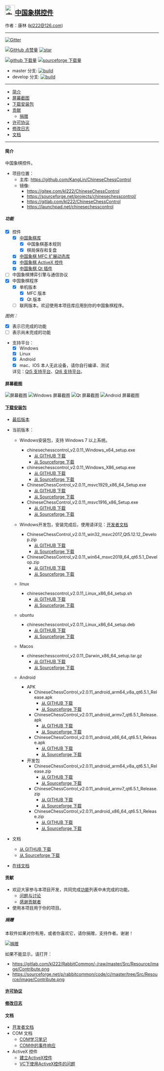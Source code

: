 ## [<img src="Src/Res/Picture/69/bjiang.png" title="中国象棋控件" width="32" height="32"/>中国象棋控件](https://github.com/KangLin/ChineseChessControl)

作者：康林 (kl222@126.com)

------------------------

[![Gitter](https://badges.gitter.im/ChineseChessControl/community.svg)](https://gitter.im/ChineseChessControl/community?utm_source=badge&utm_medium=badge&utm_campaign=pr-badge)

[![GitHub 点赞量](https://img.shields.io/github/stars/KangLin/ChineseChessControl?label=Github%20点赞量)](https://star-history.com/#KangLin/ChineseChessControl&Date)
[![star](https://gitee.com/kl222/ChineseChessControl/badge/star.svg?theme=dark)](https://gitee.com/kl222/ChineseChessControl/stargazers)

[![github 下载量](https://img.shields.io/github/downloads/KangLin/ChineseChessControl/total?label=Github%20下载量)](https://github.com/KangLin/ChineseChessControl/releases)
[![sourceforge 下载量](https://img.shields.io/sourceforge/dt/chinesechesscontrol.svg?label=Sourceforge%20下载总量)](https://sourceforge.net/projects/chinesechesscontrol/files/latest/download)

- master 分支: [![build](https://github.com/KangLin/ChineseChessControl/actions/workflows/build.yml/badge.svg?branch=master)](https://github.com/KangLin/ChineseChessControl/actions/workflows/build.yml)
- develop 分支: [![build](https://github.com/KangLin/ChineseChessControl/actions/workflows/build.yml/badge.svg?branch=develop)](https://github.com/KangLin/ChineseChessControl/actions/workflows/build.yml)

-------------------------

- [简介](#简介)
- [屏幕截图](#屏幕截图)
- [下载安装包](#下载安装包)
- [贡献](#贡献)
  - [捐赠](#捐赠)
- [许可协议](License.md)
- [修改日志](ChangeLog.md)
- [文档](#文档)

-------------------------

#### 简介
中国象棋控件。

- 项目位置：
  + 主库: https://github.com/KangLin/ChineseChessControl
  + 镜像:
    - https://gitee.com/kl222/ChineseChessControl
    - https://sourceforge.net/projects/chinesechesscontrol/
    - https://gitlab.com/kl222/ChineseChessControl
    - https://launchpad.net/chinesechesscontrol

##### 功能
- [x] 控件
  + [x] [中国象棋库](Documents/Developer.md#中国象棋库)
    - [x] 中国象棋基本规则
    - [x] 棋局保存和复盘
  + [x] [中国象棋 MFC 扩展动态库](Documents/Developer.md#中国象棋-MFC-扩展动态库)
  + [x] [中国象棋 ActiveX 控件](ActiveX.md)
  + [x] [中国象棋 Qt 插件](Documents/Developer.md#中国象棋-Qt-插件)
- [ ] 中国象棋博弈引擎与通信协议
- [x] 中国象棋程序
  + [x] 单机版本
      + [x] MFC 版本
      + [x] Qt 版本
  + [ ] 联网版本。欢迎使用本项目库应用到你的中国象棋程序。

*图例：*

+ [x] 表示已完成的功能
+ [ ] 表示尚未完成的功能

- 支持平台：
  + [x] Windows
  + [x] Linux
  + [x] Android
  + [x] mac、IOS 本人无此设备，请你自行编译、测试

  详见：[Qt5 支持平台](https://doc.qt.io/qt-5/supported-platforms.html)、[Qt6 支持平台](https://doc.qt.io/qt-6/supported-platforms.html)。

#### 屏幕截图

![屏幕截图](Documents/Image/ShotScreen.png "屏幕截图")
![Windows 屏幕截图](Documents/Image/windowsShotScreen.png "Windows 屏幕截图")
![Qt 屏幕截图](Documents/Image/QtShotScreen.png "Qt 屏幕截图")
![Android 屏幕截图](Documents/Image/androidShotScreen.jpg "Android 屏幕截图")

#### [下载安装包](https://github.com/KangLin/ChineseChessControl/releases/latest)
+ [最后版本](https://github.com/KangLin/ChineseChessControl/releases/latest)
+ 当前版本：
  - Windows安装包，支持 Windows 7 以上系统。
    - chinesechesscontrol_v2.0.11_Windows_x64_setup.exe
      - [从 GITHUB 下载](https://github.com/KangLin/ChineseChessControl/releases/download/v2.0.11/chinesechesscontrol_v2.0.11_Windows_x64_setup.exe)
      - [从 Sourceforge 下载](https://sourceforge.net/projects/chinesechesscontrol/files/v2.0.11/chinesechesscontrol_v2.0.11_Windows_x64_setup.exe/download)
    - chinesechesscontrol_v2.0.11_Windows_X86_setup.exe
      - [从 GITHUB 下载](https://github.com/KangLin/ChineseChessControl/releases/download/v2.0.11/chinesechesscontrol_v2.0.11_Windows_X86_setup.exe)
      - [从 Sourceforge 下载](https://sourceforge.net/projects/chinesechesscontrol/files/v2.0.11/chinesechesscontrol_v2.0.11_Windows_X86_setup.exe/download)
    - ChineseChessControl_v2.0.11_msvc1929_x86_64_Setup.exe
      - [从 GITHUB 下载](https://github.com/KangLin/ChineseChessControl/releases/download/v2.0.11/ChineseChessControl_v2.0.11_msvc1929_x86_64_Setup.exe)
      - [从 Sourceforge 下载](https://sourceforge.net/projects/chinesechesscontrol/files/v2.0.11/ChineseChessControl_v2.0.11_msvc1929_x86_64_Setup.exe/download)
    - ChineseChessControl_v2.0.11_msvc1916_x86_Setup.exe
      - [从 GITHUB 下载](https://github.com/KangLin/ChineseChessControl/releases/download/v2.0.11/ChineseChessControl_v2.0.11_msvc1916_x86_Setup.exe)
      - [从 Sourceforge 下载](https://sourceforge.net/projects/chinesechesscontrol/files/v2.0.11/ChineseChessControl_v2.0.11_msvc1916_x86_Setup.exe/download)

  - Windows开发包，安装完成后，使用请详见：[开发者文档](Documents/Developer.md#调试)

    - ChineseChessControl_v2.0.11_win32_msvc2017_Qt5.12.12_Develop.zip
      - [从 GITHUB 下载](https://github.com/KangLin/ChineseChessControl/releases/download/v2.0.11/ChineseChessControl_v2.0.11_win32_msvc2017_Qt5.12.12_Develop.zip)
      - [从 Sourceforge 下载](https://sourceforge.net/projects/chinesechesscontrol/files/v2.0.11/ChineseChessControl_v2.0.11_win32_msvc2017_Qt5.12.12_Develop.zip/download)
    - ChineseChessControl_v2.0.11_win64_msvc2019_64_qt6.5.1_Develop.zip
      - [从 GITHUB 下载](https://github.com/KangLin/ChineseChessControl/releases/download/v2.0.11/ChineseChessControl_v2.0.11_win64_msvc2019_64_qt6.5.1_Develop.zip)
      - [从 Sourceforge 下载](https://sourceforge.net/projects/chinesechesscontrol/files/v2.0.11/ChineseChessControl_v2.0.11_win64_msvc2019_64_Qt6.5.1_Develop.zip/download)

  - linux
    - chinesechesscontrol_v2.0.11_Linux_x86_64_setup.sh
      - [从 GITHUB 下载](https://github.com/KangLin/ChineseChessControl/releases/download/v2.0.11/chinesechesscontrol_v2.0.11_Linux_x86_64_setup.sh)
      - [从 Sourceforge 下载](https://sourceforge.net/projects/chinesechesscontrol/files/v2.0.11/chinesechesscontrol_v2.0.11_Linux_x86_64_setup.sh/download)

  - ubuntu
    - chinesechesscontrol_v2.0.11_Linux_x86_64_setup.deb
      - [从 GITHUB 下载](https://github.com/KangLin/ChineseChessControl/releases/download/v2.0.11/chinesechesscontrol_v2.0.11_Linux_x86_64_setup.deb)
      - [从 Sourceforge 下载](https://sourceforge.net/projects/chinesechesscontrol/files/v2.0.11/chinesechesscontrol_v2.0.11_Linux_x86_64_setup.deb/download)

  - Macos
    - chinesechesscontrol_v2.0.11_Darwin_x86_64_setup.tar.gz
      - [从 GITHUB 下载](https://github.com/KangLin/ChineseChessControl/releases/download/v2.0.11/chinesechesscontrol_v2.0.11_Darwin_x86_64_setup.tar.gz)
      - [从 Sourceforge 下载](https://sourceforge.net/projects/chinesechesscontrol/files/v2.0.11/chinesechesscontrol_v2.0.11_Darwin_x86_64_setup.tar.gz/download)

  - Android
    - APK
      - ChineseChessControl_v2.0.11_android_arm64_v8a_qt6.5.1_Release.apk
        - [从 GITHUB 下载](https://github.com/KangLin/ChineseChessControl/releases/download/v2.0.11/ChineseChessControl_v2.0.11_android_arm64_v8a_qt6.5.1_Release.apk)
        - [从 Sourceforge 下载](https://sourceforge.net/projects/chinesechesscontrol/files/v2.0.11/ChineseChessControl_v2.0.11_android_arm64_v8a_qt6.5.1_Release.apk/download)
      - ChineseChessControl_v2.0.11_android_armv7_qt6.5.1_Release.apk
        - [从 GITHUB 下载](https://github.com/KangLin/ChineseChessControl/releases/download/v2.0.11/ChineseChessControl_v2.0.11_android_armv7_qt6.5.1_Release.apk)
        - [从 Sourceforge 下载](https://sourceforge.net/projects/chinesechesscontrol/files/v2.0.11/ChineseChessControl_v2.0.11_android_armv7_qt6.5.1_Release.apk/download)
      - ChineseChessControl_v2.0.11_android_x86_64_qt6.5.1_Release.apk
        - [从 GITHUB 下载](https://github.com/KangLin/ChineseChessControl/releases/download/v2.0.11/ChineseChessControl_v2.0.11_android_x86_64_qt6.5.1_Release.apk)
        - [从 Sourceforge 下载](https://sourceforge.net/projects/chinesechesscontrol/files/v2.0.11/ChineseChessControl_v2.0.11_android_x86_64_qt6.5.1_Release.apk/download)
    - 开发包
      - ChineseChessControl_v2.0.11_android_arm64_v8a_qt6.5.1_Release.zip
        - [从 GITHUB 下载](https://github.com/KangLin/ChineseChessControl/releases/download/v2.0.11/ChineseChessControl_v2.0.11_android_arm64_v8a_qt6.5.1_Release.zip)
        - [从 Sourceforge 下载](https://sourceforge.net/projects/chinesechesscontrol/files/v2.0.11/ChineseChessControl_v2.0.11_android_arm64_v8a_qt6.5.1_Release.zip/download)
      - ChineseChessControl_v2.0.11_android_armv7_qt6.5.1_Release.zip
        - [从 GITHUB 下载](https://github.com/KangLin/ChineseChessControl/releases/download/v2.0.11/ChineseChessControl_v2.0.11_android_armv7_qt6.5.1_Release.zip)
        - [从 Sourceforge 下载](https://sourceforge.net/projects/chinesechesscontrol/files/v2.0.11/ChineseChessControl_v2.0.11_android_armv7_qt6.5.1_Release.zip/download)
      - ChineseChessControl_v2.0.11_android_x86_64_qt6.5.1_Release.zip
        - [从 GITHUB 下载](https://github.com/KangLin/ChineseChessControl/releases/download/v2.0.11/ChineseChessControl_v2.0.11_android_x86_64_qt6.5.1_Release.zip)
        - [从 Sourceforge 下载](https://sourceforge.net/projects/chinesechesscontrol/files/v2.0.11/ChineseChessControl_v2.0.11_android_x86_64_qt6.5.1_Release.zip/download)

+ 文档
  - [从 GITHUB 下载](https://github.com/KangLin/ChineseChessControl/releases/download/v2.0.11/ChineseChessControl_v2.0.11_document.zip)
  - [从 Sourceforge 下载](https://sourceforge.net/projects/chinesechesscontrol/files/v2.0.11/ChineseChessControl_v2.0.11_document.zip/download)
+ [在线文档](https://kanglin.github.io/ChineseChessControl/html/index.html)

#### 贡献
- 欢迎大家参与本项目开发，共同完成[功能](#功能)列表中未完成的功能。
  + [问题与讨论](https://github.com/KangLin/ChineseChessControl/issues)
  + [感谢贡献者](https://github.com/KangLin/ChineseChessControl/graphs/contributors)
- 使用本项目用于你的项目。

##### 捐赠
本软件如果对你有用，或者你喜欢它，请你捐赠，支持作者。谢谢！

[![捐赠](https://gitlab.com/kl222/RabbitCommon/-/raw/master/Src/Resource/image/Contribute.png "捐赠")](https://gitlab.com/kl222/RabbitCommon/-/raw/master/Src/Resource/image/Contribute.png "捐赠")

如果不能显示，请打开：
- https://gitlab.com/kl222/RabbitCommon/-/raw/master/Src/Resource/image/Contribute.png
- https://sourceforge.net/p/rabbitcommon/code/ci/master/tree/Src/Resource/image/Contribute.png

#### [许可协议](License.md)
#### [修改日志](ChangeLog.md)
#### 文档
- [开发者文档](Documents/Developer.md)
- COM 文档
  + [COM学习笔记](Documents/COM/COM学习笔记.html)
  + [COM中的事件响应](Documents/COM/COM中的事件响应.html)
- ActiveX 控件
  + [建立ActiveX控件](Documents/ActiveX控件/建立ActiveX控件.html)
  + [VC下使用ActiveX控件的问题](Documents/ActiveX控件/VC下使用ActiveX控件的问题.html)

